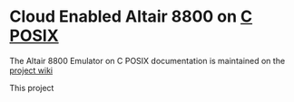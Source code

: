# Cloud Enabled Altair 8800 on [C POSIX](https://en.wikipedia.org/wiki/C_POSIX_library)

The Altair 8800 Emulator on C POSIX documentation is maintained on the [project wiki](https://github.com/gloveboxes/Altair8800Linux/wiki)

This project 
